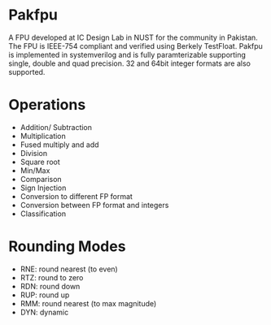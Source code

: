 # Pakfpu

A FPU developed at IC Design Lab in NUST for the community in Pakistan. The FPU is IEEE-754 compliant and verified using Berkely TestFloat. Pakfpu is implemented in systemverilog and is fully paramterizable supporting single, double and quad precision. 32 and 64bit integer formats are also supported.

# Operations
* Addition/ Subtraction
* Multiplication
* Fused multiply and add
* Division
* Square root
* Min/Max
* Comparison
* Sign Injection
* Conversion to different FP format
* Conversion between FP format and integers
* Classification

# Rounding Modes
* RNE: round nearest (to even)
* RTZ: round to zero
* RDN: round down
* RUP: round up
* RMM: round nearest (to max magnitude)
* DYN: dynamic